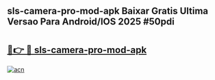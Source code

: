 ## sls-camera-pro-mod-apk Baixar Gratis Ultima Versao Para Android/IOS 2025 #50pdi

# <h2><a href="https://ainizakaria.my?title=sls-camera-pro-mod-apk&ref=20M">🔗👉 🔴 sls-camera-pro-mod-apk</a></h2>

[![acn](https://github.com/user-attachments/assets/0f9c940e-d8b0-45ae-aac7-cd30a18b3e1c)](https://ainizakaria.my?title=sls-camera-pro-mod-apk&ref=20M)

